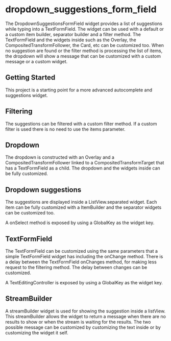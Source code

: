 # dropdown_suggestions_form_field

The DropdownSuggestionsFormField widget provides a list of suggestions while typing into a TextFormField.
The widget can be used with a default or a custom item builder, separator builder and a filter method.
The TextFormField and the widgets inside such as the Overlay, the CompositedTransformFollower, the Card, etc can be customized too.
When no suggestion are found or the filter method is processing the list of items, the dropdown will show a message that can be customized with a custom message or a custom widget.

## Getting Started

This project is a starting point for a more advanced autocomplete and suggestions widget.

## Filtering

The suggestions can be filtered with a custom filter method. If a custom filter is used there is no need to use the items parameter.

## Dropdown

The dropdown is constructed with an Overlay and a CompositedTransformFollower linked to a CompositedTransformTarget that has a TextFormField as a child.
The dropdown and the widgets inside can be fully customized.

## Dropdown suggestions

The suggestions are displayed inside a ListView.separated widget.
Each item can be fully customized with a ItemBuilder and the separator widgets can be customized too.

A onSelect method is exposed by using a GlobalKey<DropdownSuggestionsFormFieldState> as the widget key.

## TextFormField

The TextFormField can be customized using the same parameters that a simple TextFormField widget has including the onChange method.
There is a delay between the TextFormField onChanges method, for making less request to the filtering method.
The delay between changes can be customized.

A TextEditingController is exposed by using a GlobalKey<DropdownSuggestionsFormFieldState> as the widget key.

## StreamBuilder

A streamBuilder widget is used for showing the suggestion inside a listView.
This streamBuilder allows the widget to return a message when there are no results to show or when the stream is waiting for the results.
The two possible message can be customized by customizing the text inside or by customizing the widget it self.

